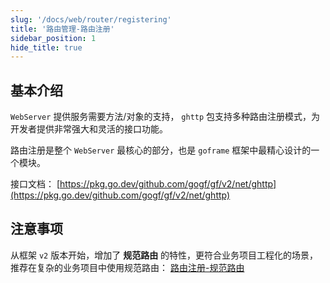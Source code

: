 ```yaml
---
slug: '/docs/web/router/registering'
title: '路由管理-路由注册'
sidebar_position: 1
hide_title: true
---
```


## 基本介绍

`WebServer` 提供服务需要方法/对象的支持， `ghttp` 包支持多种路由注册模式，为开发者提供非常强大和灵活的接口功能。

路由注册是整个 `WebServer` 最核心的部分，也是 `goframe` 框架中最精心设计的一个模块。

接口文档： [https://pkg.go.dev/github.com/gogf/gf/v2/net/ghttp](https://pkg.go.dev/github.com/gogf/gf/v2/net/ghttp)

## 注意事项

从框架 `v2` 版本开始，增加了 **规范路由** 的特性，更符合业务项目工程化的场景，推荐在复杂的业务项目中使用规范路由： [路由注册-规范路由](路由注册-规范路由/路由注册-规范路由.md)
